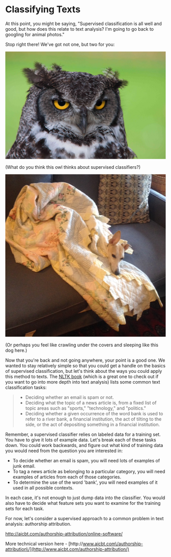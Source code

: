 # Classifying Texts

At this point, you might be saying, "Supervised classification is all well and good, but how does this relate to text analysis? I'm going to go back to googling for animal photos."

Stop right there! We've got not one, but two for you:

![non-diegetic owl photo](/assets/classifiers/owl.jpg)

\(What do you think this owl thinks about supervised classifiers?\)

![](/assets/sleepingstarbuck.jpg)

\(Or perhaps you feel like crawling under the covers and sleeping like this dog here.\)

Now that you're back and not going anywhere, your point is a good one. We wanted to stay relatively simple so that you could get a handle on the basics of supervised classification, but let's think about the ways you could apply this method to texts. The [NLTK book](http://www.nltk.org/book/ch06.html) \(which is a great one to check out if you want to go into more depth into text analysis\) lists some common text classification tasks:

> * Deciding whether an email is spam or not.
> * Deciding what the topic of a news article is, from a fixed list of topic areas such as "sports," "technology," and "politics."
> * Deciding whether a given occurrence of the word bank is used to refer to a river bank, a financial institution, the act of tilting to the side, or the act of depositing something in a financial institution.

Remember, a supervised classifier relies on labeled data for a training set. You have to give it lots of example data. Let's break each of these tasks down. You could work backwards, and figure out what kind of training data you would need from the question you are interested in:

* To decide whether an email is spam, you will need lots of examples of junk email.
* To tag a news article as belonging to a particular category, you will need examples of articles from each of those categories.
* To determine the use of the word 'bank', you will need examples of it used in all possible contexts. 

In each case, it's not enough to just dump data into the classifier. You would also have to decide what feature sets you want to examine for the training sets for each task.

For now, let's consider a supervised approach to a common problem in text analysis: authorship attribution.

[http:\/\/aicbt.com\/authorship-attribution\/online-software\/](http://aicbt.com/authorship-attribution/online-software/)

More technical version here - [http:\/\/www.aicbt.com\/authorship-attribution\/](http://www.aicbt.com/authorship-attribution/)

